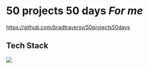 
# 50 projects 50 days *For me*

https://github.com/bradtraversy/50projects50days


## Tech Stack

[![](https://skills.thijs.gg/icons?i=js,html,css)](https://skills.thijs.gg)
